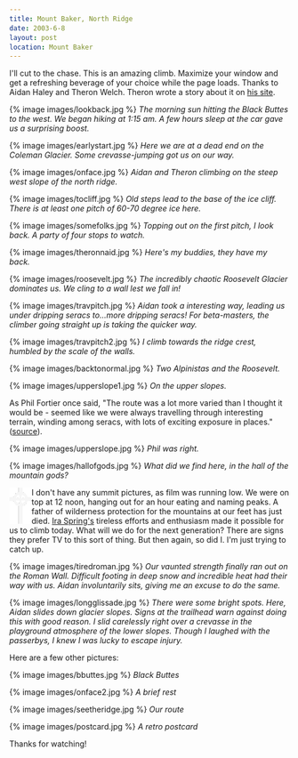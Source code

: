 ```yaml
---
title: Mount Baker, North Ridge
date: 2003-6-8
layout: post
location: Mount Baker
---
```


I'll cut to the chase. This is an amazing climb. Maximize your window and
get a refreshing beverage of your choice while the page loads. Thanks to
Aidan Haley and Theron Welch. Theron wrote a story about it on
<a href="http://www.theronwelch.com/mountains/pnw/north/baker/index.htm">his site</a>.



{% image images/lookback.jpg %}
<i>The morning sun hitting the Black Buttes to the west. We began hiking at 1:15 am. A few hours sleep at the car gave us a surprising boost.</i>

{% image images/earlystart.jpg %}
<i>Here we are at a dead end on the Coleman Glacier. Some crevasse-jumping got us on our way.</i>

{% image images/onface.jpg %}
<i>Aidan and Theron climbing on the steep west slope of the north ridge.</i>

{% image images/tocliff.jpg %}
<i>Old steps lead to the base of the ice cliff. There is at least one pitch of 60-70 degree ice here.</i>

{% image images/somefolks.jpg %}
<i>Topping out on the first pitch, I look back. A party of four stops to watch.</i>

{% image images/theronnaid.jpg %}
<i>Here's my buddies, they have my back.</i>

{% image images/roosevelt.jpg %}
<i>The incredibly chaotic Roosevelt Glacier dominates us. We cling to a wall lest we fall in!</i>

{% image images/travpitch.jpg %}
<i>Aidan took a interesting way, leading us under dripping seracs to...more dripping seracs! For beta-masters, the climber going straight up is taking the quicker way.</i>

{% image images/travpitch2.jpg %}
<i>I climb towards the ridge crest, humbled by the scale of the walls.</i>

{% image images/backtonormal.jpg %}
<i>Two Alpinistas and the Roosevelt.</i>

{% image images/upperslope1.jpg %}
<i>On the upper slopes.</i>



As Phil Fortier once said, "The route was a lot more varied than I 
thought it would be - seemed like we were always travelling through 
interesting terrain, winding among seracs, with lots of exciting exposure 
in places." 
(<a href="http://www.mtnphil.com/NorthRidge2/NorthRidge2.html">source</a>).


{% image images/upperslope.jpg %}
<i>Phil was right.</i>

{% image images/hallofgods.jpg %}
<i>What did we find here, in the hall of the mountain gods?</i>



<img src="images/celticcross2.gif" align=left>
I don't have any summit pictures, 
as film was running low. We were on top at 12 noon,
hanging out for an hour eating and naming peaks. A father of
wilderness protection for the mountains at our feet has just died.
<a href="http://seattlepi.nwsource.com/local/116037_spring05.shtml">
Ira Spring's</a> tireless efforts and enthusiasm made it possible for us to climb
today. What will we do for the next generation? There are signs they prefer
TV to this sort of thing. But then again, so did I. I'm just trying to catch up.


{% image images/tiredroman.jpg %}
<i>Our vaunted strength finally ran out on the Roman Wall. Difficult footing in deep snow and incredible heat had their way with us. Aidan involuntarily sits, giving me an excuse to do the same.</i>

{% image images/longglissade.jpg %}
<i>There were some bright spots. Here, Aidan slides down glacier slopes. Signs at the trailhead warn against doing this with good reason. I slid carelessly right over a crevasse in the playground atmosphere of the lower slopes. Though I laughed with the passerbys, I knew I was lucky to escape injury.</i>



Here are a few other pictures: 


{% image images/bbuttes.jpg %}
<i>Black Buttes</i>

{% image images/onface2.jpg %}
<i>A brief rest</i>

{% image images/seetheridge.jpg %}
<i>Our route</i>

{% image images/postcard.jpg %}
<i>A retro postcard</i>




Thanks for watching!

